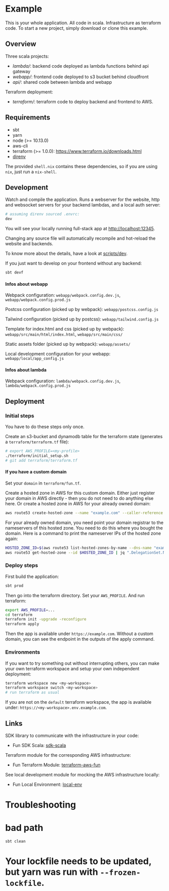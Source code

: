 # Example

This is your whole application. All code in scala. Infrastructure as terraform code. To start a new project, simply download or clone this example.

## Overview

Three scala projects:
- *lambda/*: backend code deployed as lambda functions behind api gateway
- *webapp/*: frontend code deployed to s3 bucket behind cloudfront
- *api/*: shared code between lambda and webapp

Terraform deployment:
- *terraform/*: terraform code to deploy backend and frontend to AWS.

## Requirements

- sbt
- yarn
- node (>= 10.13.0)
- aws-cli
- terraform (>= 1.0.0): https://www.terraform.io/downloads.html
- [direnv](https://direnv.net/)

The provided `shell.nix` contains these dependencies, so if you are using `nix`, just run a `nix-shell`.

## Development

Watch and compile the application. Runs a webserver for the website, http and websocket servers for your backend lambdas, and a local auth server:
```sh
# assuming direnv sourced .envrc:
dev
```

You will see your locally running full-stack app at <http://localhost:12345>.

Changing any source file will automatically recompile and hot-reload the website and backends.

To know more about the details, have a look at [scripts/dev](scripts/dev).

If you just want to develop on your frontend without any backend:
```sh
sbt devf
```

#### Infos about webapp

Webpack configuration: `webapp/webpack.config.dev.js`, `webapp/webpack.config.prod.js`

Postcss configuration (picked up by webpack): `webapp/postcss.config.js`

Tailwind configuration (picked up by postcss): `webapp/tailwind.config.js`

Template for index.html and css (picked up by webpack): `webapp/src/main/html/index.html`, `webapp/src/main/css/`

Static assets folder (picked up by webpack): `webapp/assets/`

Local development configuration for your webapp: `webapp/local/app_config.js`

#### Infos about lambda

Webpack configuration: `lambda/webpack.config.dev.js`, `lambda/webpack.config.prod.js`

## Deployment

### Initial steps

You have to do these steps only once.

Create an s3-bucket and dynamodb table for the terraform state (generates a `terraform/terraform.tf` file):

```sh
# export AWS_PROFILE=<my-profile>
./terraform/initial_setup.sh
# git add terraform/terraform.tf
```

#### If you have a custom domain

Set your `domain` in `terraform/fun.tf`.

Create a hosted zone in AWS for this custom domain.
Either just register your domain in AWS directly - then you do not need to do anything else here.
Or create a hosted zone in AWS for your already owned domain:

```sh
aws route53 create-hosted-zone --name "example.com" --caller-reference $(date +%s)
```

For your already owned domain, you need point your domain registrar to the nameservers of this hosted zone. You need to do this where you bought the domain. Here is a command to print the nameserver IPs of the hosted zone again:

```sh
HOSTED_ZONE_ID=$(aws route53 list-hosted-zones-by-name --dns-name "example.com" | jq -r ".HostedZones[0].Id")
aws route53 get-hosted-zone --id $HOSTED_ZONE_ID | jq ".DelegationSet.NameServers"
```

### Deploy steps

First build the application:

```sh
sbt prod
```

Then go into the terraform directory. Set your `AWS_PROFILE`. And run terraform:

```sh
export AWS_PROFILE=...
cd terraform
terraform init -upgrade -reconfigure
terraform apply
```

Then the app is available under `https://example.com`.
Without a custom domain, you can see the endpoint in the outputs of the apply command.

### Environments

If you want to try something out without interrupting others, you can make your own terraform workspace and setup your own independent deployment:

```sh
terraform workspace new <my-workspace>
terraform workspace switch <my-workspace>
# run terraform as usual
```

If you are not on the `default` terraform workspace, the app is available under: `https://<my-workspace>.env.example.com`.

## Links

SDK library to communicate with the infrastructure in your code:
- Fun SDK Scala: [sdk-scala](https://github.com/fun-stack/sdk-scala)

Terraform module for the corresponding AWS infrastructure:
- Fun Terraform Module: [terraform-aws-fun](https://github.com/fun-stack/terraform-aws-fun)

See local development module for mocking the AWS infrastructure locally:
- Fun Local Environment: [local-env](https://github.com/fun-stack/local-env)


# Troubleshooting

# bad path

```
sbt clean
```

# Your lockfile needs to be updated, but yarn was run with `--frozen-lockfile`.
